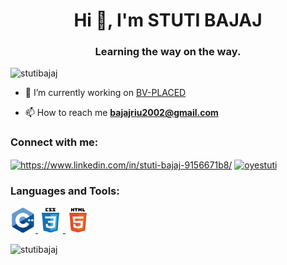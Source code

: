 <h1 align="center">Hi 👋, I'm STUTI BAJAJ</h1>
<h3 align="center">Learning the way on the way.</h3>

<p align="left"> <img src="https://komarev.com/ghpvc/?username=stutibajaj&label=Profile%20views&color=0e75b6&style=flat" alt="stutibajaj" /> </p>

- 🔭 I’m currently working on [BV-PLACED](https://github.com/sneha2001sinha/BV-Placed-full-project-)

- 📫 How to reach me **bajajriu2002@gmail.com**

<h3 align="left">Connect with me:</h3>
<p align="left">
<a href="https://linkedin.com/in/https://www.linkedin.com/in/stuti-bajaj-9156671b8/" target="blank"><img align="center" src="https://raw.githubusercontent.com/rahuldkjain/github-profile-readme-generator/master/src/images/icons/Social/linked-in-alt.svg" alt="https://www.linkedin.com/in/stuti-bajaj-9156671b8/" height="30" width="40" /></a>
<a href="https://instagram.com/oyestuti" target="blank"><img align="center" src="https://raw.githubusercontent.com/rahuldkjain/github-profile-readme-generator/master/src/images/icons/Social/instagram.svg" alt="oyestuti" height="30" width="40" /></a>
</p>

<h3 align="left">Languages and Tools:</h3>
<p align="left"> <a href="https://www.w3schools.com/cpp/" target="_blank" rel="noreferrer"> <img src="https://raw.githubusercontent.com/devicons/devicon/master/icons/cplusplus/cplusplus-original.svg" alt="cplusplus" width="40" height="40"/> </a> <a href="https://www.w3schools.com/css/" target="_blank" rel="noreferrer"> <img src="https://raw.githubusercontent.com/devicons/devicon/master/icons/css3/css3-original-wordmark.svg" alt="css3" width="40" height="40"/> </a> <a href="https://www.w3.org/html/" target="_blank" rel="noreferrer"> <img src="https://raw.githubusercontent.com/devicons/devicon/master/icons/html5/html5-original-wordmark.svg" alt="html5" width="40" height="40"/> </a> </p>

<p><img align="center" src="https://github-readme-stats.vercel.app/api/top-langs?username=stutibajaj&show_icons=true&locale=en&layout=compact" alt="stutibajaj" /></p>



<!---
stutibajaj/stutibajaj is a ✨ special ✨ repository because its `README.md` (this file) appears on your GitHub profile.
You can click the Preview link to take a look at your changes.
--->
